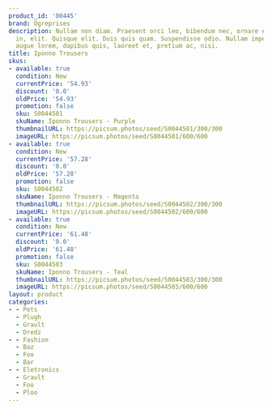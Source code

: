```yaml
---
product_id: '00445'
brand: Ogreprises
description: Nullam non diam. Praesent orci leo, bibendum nec, ornare et, nonummy
  in, elit. Quisque elit. Duis quis quam. Suspendisse odio. Nullam imperdiet. Curabitur
  augue lorem, dapibus quis, laoreet et, pretium ac, nisi.
title: Iponno Trousers
skus:
- available: true
  condition: New
  currentPrice: '54.93'
  discount: '0.0'
  oldPrice: '54.93'
  promotion: false
  sku: S0044501
  skuName: Iponno Trousers - Purple
  thumbnailURL: https://picsum.photos/seed/S0044501/300/300
  imageURL: https://picsum.photos/seed/S0044501/600/600
- available: true
  condition: New
  currentPrice: '57.28'
  discount: '0.0'
  oldPrice: '57.28'
  promotion: false
  sku: S0044502
  skuName: Iponno Trousers - Magenta
  thumbnailURL: https://picsum.photos/seed/S0044502/300/300
  imageURL: https://picsum.photos/seed/S0044502/600/600
- available: true
  condition: New
  currentPrice: '61.48'
  discount: '0.0'
  oldPrice: '61.48'
  promotion: false
  sku: S0044503
  skuName: Iponno Trousers - Teal
  thumbnailURL: https://picsum.photos/seed/S0044503/300/300
  imageURL: https://picsum.photos/seed/S0044503/600/600
layout: product
categories:
- - Pets
  - Plugh
  - Grault
  - Dredz
- - Fashion
  - Baz
  - Foo
  - Bar
- - Eletronics
  - Grault
  - Foo
  - Ploo
---
```

